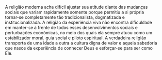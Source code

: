 ﻿A religião moderna acha difícil ajustar sua atitude diante das mudanças sociais que variam rapidamente somente porque permitiu a si própria tornar-se completamente tão tradicionalista, dogmatizada e institucionalizada. A religião da experiência viva não encontra dificuldade em manter-se à frente de todos esses desenvolvimentos sociais e perturbações econômicas, no meio dos quais ela sempre atuou como um estabilizador moral, guia social e piloto espiritual. A verdadeira religião transporta de uma idade a outra a cultura digna de valor e aquela sabedoria que nasce da experiência de conhecer Deus e esforçar-se para ser como Ele.